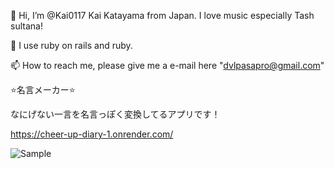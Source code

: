  👋 Hi, I’m @Kai0117 Kai Katayama from Japan. I love music especially Tash sultana!
 
 🌱 I use ruby on rails and ruby.
 
 📫 How to reach me, please give me a e-mail here "dvlpasapro@gmail.com"


⭐️名言メーカー⭐️ 

なにげない一言を名言っぽく変換してるアプリです！

https://cheer-up-diary-1.onrender.com/

![Sample](https://github.com/user-attachments/assets/4df871c9-2b7c-4cd2-ab87-ed7c9c2e7ec9)



